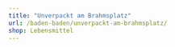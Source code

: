 ```yaml
---
title: "Unverpackt am Brahmsplatz"
url: /baden-baden/unverpackt-am-brahmsplatz/
shop: Lebensmittel
---
```

